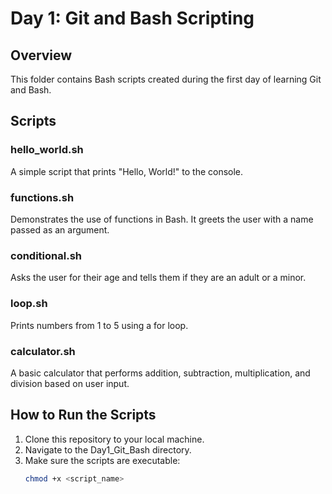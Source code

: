 # Day 1: Git and Bash Scripting

## Overview
This folder contains Bash scripts created during the first day of learning Git and Bash.

## Scripts

### hello_world.sh
A simple script that prints "Hello, World!" to the console.

### functions.sh
Demonstrates the use of functions in Bash. It greets the user with a name passed as an argument.

### conditional.sh
Asks the user for their age and tells them if they are an adult or a minor.

### loop.sh
Prints numbers from 1 to 5 using a for loop.

### calculator.sh
A basic calculator that performs addition, subtraction, multiplication, and division based on user input.

## How to Run the Scripts
1. Clone this repository to your local machine.
2. Navigate to the Day1_Git_Bash directory.
3. Make sure the scripts are executable:
   ```bash
   chmod +x <script_name>
